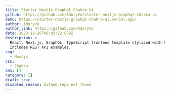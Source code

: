 ```yaml
---
title: Starter Nextjs Graphql Chakra Ui
github: https://github.com/AdoryVo/starter-nextjs-graphql-chakra-ui
demo: https://starter-nextjs-graphql-chakra-ui.vercel.app/
author: AdoryVo
author_link: https://github.com/AdoryVo
date: 2023-11-26T08:02:22.859Z
description: >-
  React, Next.js, GraphQL, TypeScript frontend template stylized with Chakra UI.
  Includes REST API examples.
ssg:
  - Nextjs
css:
  - Chakra
cms: []
category: []
draft: true
disabled_reason: Github repo not found
---
```

